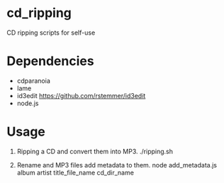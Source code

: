# cd_ripping
CD ripping scripts for self-use

# Dependencies

- cdparanoia
- lame
- id3edit https://github.com/rstemmer/id3edit
- node.js

# Usage

1. Ripping a CD and convert them into MP3.
./ripping.sh

2. Rename and MP3 files add metadata to them.
node add_metadata.js album artist title_file_name cd_dir_name
